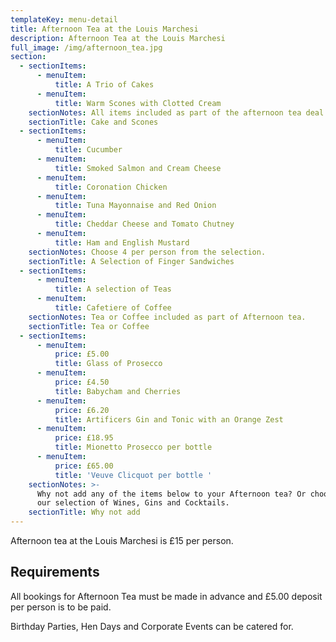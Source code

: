 ```yaml
---
templateKey: menu-detail
title: Afternoon Tea at the Louis Marchesi
description: Afternoon Tea at the Louis Marchesi
full_image: /img/afternoon_tea.jpg
section:
  - sectionItems:
      - menuItem:
          title: A Trio of Cakes
      - menuItem:
          title: Warm Scones with Clotted Cream
    sectionNotes: All items included as part of the afternoon tea deal.
    sectionTitle: Cake and Scones
  - sectionItems:
      - menuItem:
          title: Cucumber
      - menuItem:
          title: Smoked Salmon and Cream Cheese
      - menuItem:
          title: Coronation Chicken
      - menuItem:
          title: Tuna Mayonnaise and Red Onion
      - menuItem:
          title: Cheddar Cheese and Tomato Chutney
      - menuItem:
          title: Ham and English Mustard
    sectionNotes: Choose 4 per person from the selection.
    sectionTitle: A Selection of Finger Sandwiches
  - sectionItems:
      - menuItem:
          title: A selection of Teas
      - menuItem:
          title: Cafetiere of Coffee
    sectionNotes: Tea or Coffee included as part of Afternoon tea.
    sectionTitle: Tea or Coffee
  - sectionItems:
      - menuItem:
          price: £5.00
          title: Glass of Prosecco
      - menuItem:
          price: £4.50
          title: Babycham and Cherries
      - menuItem:
          price: £6.20
          title: Artificers Gin and Tonic with an Orange Zest
      - menuItem:
          price: £18.95
          title: Mionetto Prosecco per bottle
      - menuItem:
          price: £65.00
          title: 'Veuve Clicquot per bottle '
    sectionNotes: >-
      Why not add any of the items below to your Afternoon tea? Or choose from
      our selection of Wines, Gins and Cocktails.
    sectionTitle: Why not add
---
```

Afternoon tea at the Louis Marchesi is £15 per person.

## Requirements

All bookings for Afternoon Tea must be made in advance and £5.00 deposit per person is to be paid.

Birthday Parties, Hen Days and Corporate Events can be catered for.
